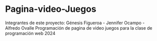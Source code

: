 # Pagina-video-Juegos

Integrantes de este proyecto: Génesis Figueroa - Jennifer Ocampo - Alfredo Ovalle
Programación de pagina de video juegos para la clase de programación web 2024
